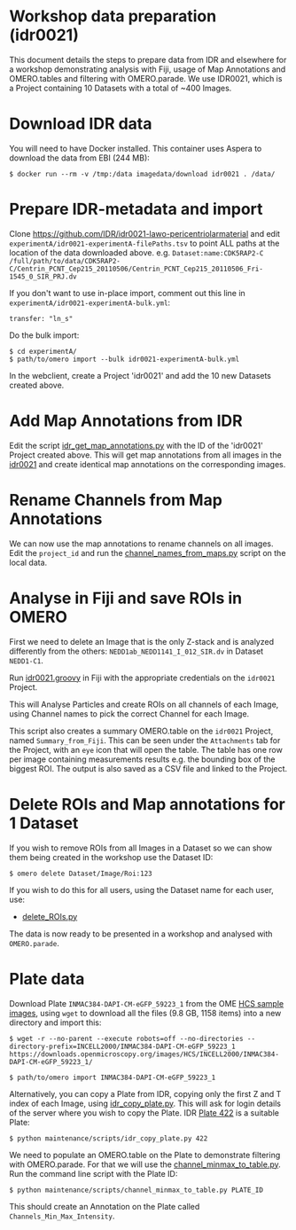 
Workshop data preparation (idr0021)
===================================

This document details the steps to prepare data from IDR and elsewhere for a workshop demonstrating
analysis with Fiji, usage of Map Annotations and OMERO.tables and filtering with OMERO.parade.
We use IDR0021, which is a Project containing 10 Datasets with a total of ~400 Images.


Download IDR data
=================

You will need to have Docker installed. This container uses Aspera to download the data from EBI (244 MB):

	$ docker run --rm -v /tmp:/data imagedata/download idr0021 . /data/


Prepare IDR-metadata and import
===============================

Clone https://github.com/IDR/idr0021-lawo-pericentriolarmaterial and edit
```experimentA/idr0021-experimentA-filePaths.tsv```
to point ALL paths at the location of the data downloaded above.
e.g.
```Dataset:name:CDK5RAP2-C	/full/path/to/data/CDK5RAP2-C/Centrin_PCNT_Cep215_20110506/Centrin_PCNT_Cep215_20110506_Fri-1545_0_SIR_PRJ.dv```


If you don't want to use in-place import, comment out this line in
```experimentA/idr0021-experimentA-bulk.yml```:

	transfer: "ln_s"


Do the bulk import:

	$ cd experimentA/
	$ path/to/omero import --bulk idr0021-experimentA-bulk.yml


In the webclient, create a Project 'idr0021' and add the 10 new Datasets created above.


Add Map Annotations from IDR
============================

Edit the script [idr_get_map_annotations.py](../scripts/idr_get_map_annotations.py) with the ID of the 'idr0021' Project created
above. This will get map annotations from all images in the [idr0021](https://idr.openmicroscopy.org/webclient/?show=project-51) and create identical map annotations on the corresponding images.


Rename Channels from Map Annotations
====================================

We can now use the map annotations to rename channels on all images.
Edit the ```project_id``` and run the [channel_names_from_maps.py](../scripts/channel_names_from_maps.py)
script on the local data.


Analyse in Fiji and save ROIs in OMERO
======================================

First we need to delete an Image that is the only Z-stack and is analyzed differently from the others:
```NEDD1ab_NEDD1141_I_012_SIR.dv``` in Dataset ```NEDD1-C1```.

Run [idr0021.groovy](https://github.com/ome/omero-guide-fiji/blob/master/scripts/groovy/idr0021.groovy) in Fiji with the
appropriate credentials on the `idr0021` Project.

This will Analyse Particles and create ROIs on all channels of each Image, using Channel names to pick the correct
Channel for each Image.

This script also creates a summary OMERO.table on the `idr0021` Project, named `Summary_from_Fiji`.
This can be seen under the `Attachments` tab for the Project, with an `eye` icon that will open the table.
The table has one row per image containing measurements results
e.g. the bounding box of the biggest ROI.
The output is also saved as a CSV file and linked to the Project.


Delete ROIs and Map annotations for 1 Dataset
=============================================

If you wish to remove ROIs from all Images in a Dataset so we can show them being
created in the workshop use the Dataset ID:

	$ omero delete Dataset/Image/Roi:123

If you wish to do this for all users, using the Dataset name for each user, use:

 - [delete_ROIs.py](../scripts/delete_ROIs.py)

The data is now ready to be presented in a workshop and analysed with ```OMERO.parade```.


Plate data
==========

Download Plate ``INMAC384-DAPI-CM-eGFP_59223_1`` from the OME [HCS sample images](https://downloads.openmicroscopy.org/images/HCS/INCELL2000/), using ``wget`` to download all the files (9.8 GB, 1158 items) into a new directory
and import this:

	$ wget -r --no-parent --execute robots=off --no-directories --directory-prefix=INCELL2000/INMAC384-DAPI-CM-eGFP_59223_1 https://downloads.openmicroscopy.org/images/HCS/INCELL2000/INMAC384-DAPI-CM-eGFP_59223_1/

	$ path/to/omero import INMAC384-DAPI-CM-eGFP_59223_1

Alternatively, you can copy a Plate from IDR, copying only the first Z and T index of each Image, using
[idr_copy_plate.py](../scripts/idr_copy_plate.py). This will ask for login details of the server where you 
wish to copy the Plate. IDR [Plate 422](http://idr.openmicroscopy.org/webclient/?show=plate-422) is a
suitable Plate:

	$ python maintenance/scripts/idr_copy_plate.py 422

We need to populate an OMERO.table on the Plate to demonstrate filtering with
OMERO.parade. For that we will use the [channel_minmax_to_table.py](../scripts/channel_minmax_to_table.py).
Run the command line script with the Plate ID:

	$ python maintenance/scripts/channel_minmax_to_table.py PLATE_ID

This should create an Annotation on the Plate called ``Channels_Min_Max_Intensity``.
